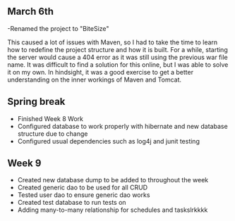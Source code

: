 ## March 6th
-Renamed the project to "BiteSize"

This caused a lot of issues with Maven, so I had to take the time to learn how to redefine the project structure and how it is built. For a while,  starting the server would cause a 404 error as it was still using the previous war file name. It was difficult to find a solution for this online, but I was able to solve it on my own. In hindsight, it was a good exercise to get a better understanding on the inner workings of Maven and Tomcat.

## Spring break
- Finished Week 8 Work
- Configured database to work properly with hibernate and new database structure due to change
- Configured usual dependencies such as log4j and junit testing

## Week 9
- Created new database dump to be added to throughout the week
- Created generic dao to be used for all CRUD
- Tested user dao to ensure generic dao works
- Created test database to run tests on
- Adding many-to-many relationship for schedules and taskslrkkkk
